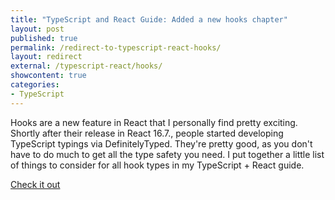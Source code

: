 ```yaml
---
title: "TypeScript and React Guide: Added a new hooks chapter"
layout: post
published: true
permalink: /redirect-to-typescript-react-hooks/
layout: redirect
external: /typescript-react/hooks/
showcontent: true
categories:
- TypeScript
---
```


Hooks are a new feature in React that I personally find pretty exciting. Shortly after their release in React 16.7., people started 
developing TypeScript typings via DefinitelyTyped. They're pretty good, as you don't have to do much to get all the type safety you need. I put together a little list of things to consider for all hook types in my TypeScript + React guide.

<a class="read-more" href="/typescript-react/hooks/">Check it out</a>
